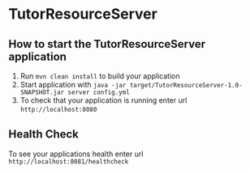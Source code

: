 # TutorResourceServer

How to start the TutorResourceServer application
---

1. Run `mvn clean install` to build your application
1. Start application with `java -jar target/TutorResourceServer-1.0-SNAPSHOT.jar server config.yml`
1. To check that your application is running enter url `http://localhost:8080`

Health Check
---

To see your applications health enter url `http://localhost:8081/healthcheck`
